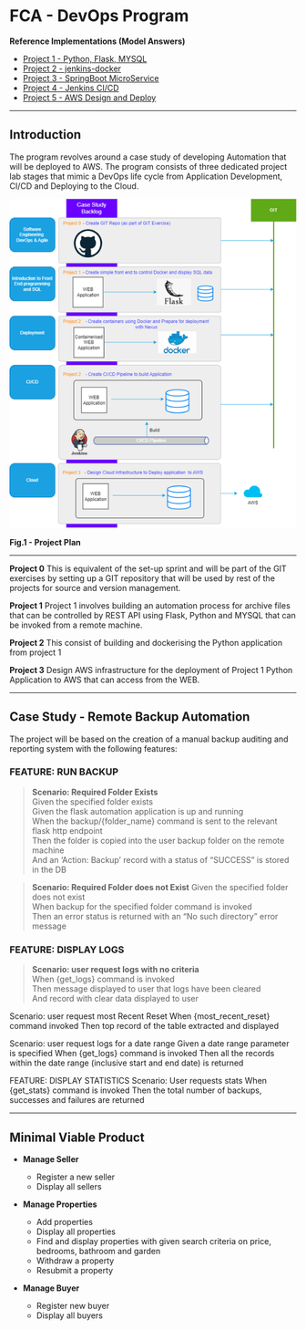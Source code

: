 # FCA - DevOps Program


**Reference Implementations (Model Answers)**

- [Project 1 - Python, Flask, MYSQL](project1-python-flask/README.md)
- [Project 2 - jenkins-docker](project2-jenkins-docker/README.md)
- [Project 3 - SpringBoot MicroService](project3-springboot/README.md)
- [Project 4 - Jenkins CI/CD](project4-cicd-pipeline/README.md)
- [Project 5 - AWS Design and Deploy](project5-aws-design-deploy/README.md)

---

## Introduction
The program revolves around a case study of developing Automation that will be deployed to AWS.  The program consists of three dedicated project lab stages that mimic a DevOps life cycle from Application Development, CI/CD and Deploying to the Cloud.

![](./docs/images/project-plan.png)
<figcaption><b>Fig.1 - Project Plan</b></figcaption>

---

**Project 0**
This is equivalent of the set-up sprint and will be part of the GIT exercises by setting up a GIT repository that will be used by rest of the projects for source and version management.

**Project 1**
Project 1 involves building an automation process for archive files that can be controlled by REST API using Flask, Python and MYSQL that can be invoked from a remote machine.

**Project 2**
This consist of building and dockerising the Python application from project 1

**Project 3**
Design AWS infrastructure for the deployment of Project 1 Python Application to AWS that can  access from the WEB. 

---

## Case Study - Remote Backup Automation
The project will be based on the creation of a manual backup auditing and reporting system with the following features:


### FEATURE: RUN BACKUP
>**Scenario: Required Folder Exists**  
Given the specified folder exists  
Given the flask automation application is up and running  
When the backup/{folder_name} command is sent to the relevant flask http endpoint  
Then the folder is copied into the user backup folder on the remote machine  
And an ‘Action: Backup’ record with a status of “SUCCESS” is stored in the DB  

>**Scenario: Required Folder does not Exist**
Given the specified folder does not exist  
When backup for the specified folder command is invoked  
Then an error status is returned with an “No such directory” error message

### FEATURE: DISPLAY LOGS
>**Scenario: user request logs with no criteria**   
When {get_logs} command is invoked  
Then message displayed to user that logs have been cleared  
And record with clear data displayed to user  

Scenario: user request most Recent Reset 
When {most_recent_reset} command invoked
Then top record of the table extracted and displayed

Scenario: user request logs for a date range
        Given a date range parameter is specified 
When {get_logs} command is invoked
Then all the records within the date range (inclusive start and end date) is returned 


FEATURE: DISPLAY STATISTICS
Scenario: User requests stats
When {get_stats} command is invoked
Then the total number of backups, successes and failures are returned


---

## Minimal Viable Product

- **Manage Seller**
    - Register a new seller
    - Display all sellers

- **Manage Properties**
    - Add properties
    - Display all properties
    - Find and display properties with given search criteria on price, bedrooms, bathroom and garden
    - Withdraw a property
    - Resubmit a property

- **Manage Buyer**
    - Register new buyer
    - Display all buyers
